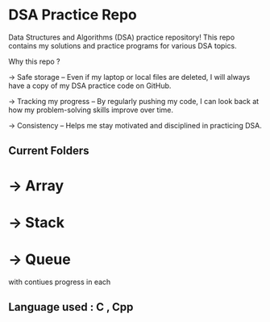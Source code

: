 # DSA Practice Repo

Data Structures and Algorithms (DSA) practice repository! 
This repo contains my solutions and practice programs for various DSA topics.


Why this repo ?

-> Safe storage – Even if my laptop or local files are deleted, I will always have a copy of my DSA practice code on GitHub.

-> Tracking my progress – By regularly pushing my code, I can look back at how my problem-solving skills improve over time.

-> Consistency – Helps me stay motivated and disciplined in practicing DSA.


## Current Folders 
# -> Array 
# -> Stack
# -> Queue 
with contiues progress in each 

## Language used : C , Cpp
